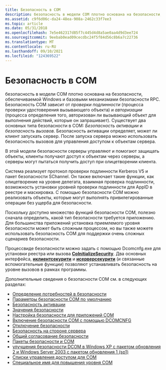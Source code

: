 ```yaml
---
title: Безопасность в COM
description: безопасность в модели COM плотно основана на безопасности, обеспечиваемой Windows и базовыми механизмами безопасности RPC.
ms.assetid: c9f6d06c-da24-48ea-908a-2462c33f7ee3
ms.topic: article
ms.date: 05/31/2018
ms.openlocfilehash: 7e5e462317d85f7c445d4d8a5ae0aa4d9d3ee724
ms.sourcegitcommit: 9eebab0ead09cecdbc24f5f84d56c8b6a7c22736
ms.translationtype: MT
ms.contentlocale: ru-RU
ms.lasthandoff: 09/10/2021
ms.locfileid: "124369522"
---
```

# <a name="security-in-com"></a>Безопасность в COM

безопасность в модели COM плотно основана на безопасности, обеспечиваемой Windows и базовыми механизмами безопасности RPC. Безопасность COM зависит от *проверки подлинности* (процесса проверки удостоверения вызывающего объекта) и *авторизации* (процесса определения того, авторизован ли вызывающий объект для выполнения действий, которые он запрашивает). Существует два основных типа безопасности в COM: *Безопасность активации* и *безопасность вызовов*. Безопасность активации определяет, может ли клиент запускать сервер. После запуска сервера можно использовать безопасность вызовов для управления доступом к объектам сервера.

В этой модели безопасности серверы управляют и помогают защищать объекты, клиенты получают доступ к объектам через серверы, а серверы могут пытаться получить доступ при олицетворении клиента.

Система реализует протокол проверки подлинности Kerberos V5 и пакет безопасности SChannel. Он также включает такие функции, как олицетворение на уровне делегата, взаимная проверка подлинности, возможность установки уровней проверки подлинности для AppID в реестре и маскировка. С помощью безопасности COM можно реализовать объекты, которые могут выполнять привилегированные операции без ущерба для безопасности.

Поскольку доступно множество функций безопасности COM, полезно сначала определить, какой тип безопасности требуется приложению. Для большинства приложений установка приемлемого уровня безопасности может быть сложным процессом, но вы также можете использовать безопасность COM для поддержки очень сложных сценариев безопасности.

Процессвиде безопасности можно задать с помощью Dcomcnfg.exe для установки реестра или вызова [**CoInitializeSecurity**](/windows/desktop/api/combaseapi/nf-combaseapi-coinitializesecurity). Два основных интерфейса, [**иклиентсекурити**](/windows/desktop/api/ObjIdl/nn-objidl-iclientsecurity) и [**исерверсекурити**](/windows/win32/api/objidlbase/nn-objidlbase-iserversecurity) (и связанные вспомогательные функции) позволяют устанавливать безопасность на уровне вызовов в рамках программы.

Дополнительные сведения о безопасности COM см. в следующих разделах:

-   [Определение потребностей в безопасности](determining-your-security-needs.md)
-   [Параметры безопасности COM по умолчанию](com-security-defaults.md)
-   [Безопасность активации](activation-security.md)
-   [Значения безопасности](security-values.md)
-   [Настройка безопасности для приложений COM](setting-security-for-com-applications.md)
-   [Включение безопасности COM с помощью DCOMCNFG](enabling-com-security-using-dcomcnfg.md)
-   [Отключение безопасности](turning-off-security.md)
-   [Безопасность на стороне сервера](server-side-security.md)
-   [Общий согласование безопасности](security-blanket-negotiation.md)
-   [Пакеты безопасности и COM](com-and-security-packages.md)
-   [улучшения безопасности DCOM в Windows XP с пакетом обновления 2 и Windows Server 2003 с пакетом обновления 1 (sp1)](dcom-security-enhancements-in-windows-xp-service-pack-2-and-windows-server-2003-service-pack-1.md)
-   [Списки управления доступом для COM](access-control-lists-for-com.md)
-   [Специальное имя для повышения уровня COM](the-com-elevation-moniker.md)

 

 